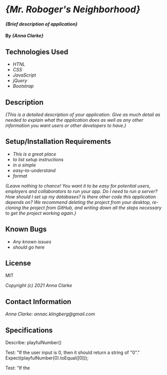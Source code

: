 # _{Mr. Roboger's Neighborhood}_

#### _{Brief description of application}_

#### By _**{Anna Clarke}**_

## Technologies Used

* _HTNL_
* _CSS_
* _JavaScript_
* _jQuery_
* _Bootstrap_

## Description

_{This is a detailed description of your application. Give as much detail as needed to explain what the application does as well as any other information you want users or other developers to have.}_

## Setup/Installation Requirements

* _This is a great place_
* _to list setup instructions_
* _in a simple_
* _easy-to-understand_
* _format_

_{Leave nothing to chance! You want it to be easy for potential users, employers and collaborators to run your app. Do I need to run a server? How should I set up my databases? Is there other code this application depends on? We recommend deleting the project from your desktop, re-cloning the project from GitHub, and writing down all the steps necessary to get the project working again.}_

## Known Bugs

* _Any known issues_
* _should go here_

## License

MIT

_Copyright (c) 2021 Anna Clarke_

## Contact Information

_Anna Clarke: annac.klingberg@gmail.com_

## Specifications

Describe: playfulNumber()

Test: "If the user input is 0, then it should return a string of "0"."
Expect(playfulNumber(0).toEqual([0]));

Test: "If the 